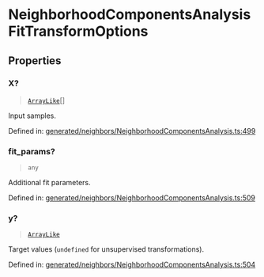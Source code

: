 # NeighborhoodComponentsAnalysisFitTransformOptions

## Properties

### X?

> [`ArrayLike`](../types/ArrayLike.md)[]

Input samples.

Defined in:  [generated/neighbors/NeighborhoodComponentsAnalysis.ts:499](https://github.com/transitive-bullshit/scikit-learn-ts/blob/122b3c0/packages/sklearn/src/generated/neighbors/NeighborhoodComponentsAnalysis.ts#L499)

### fit\_params?

> `any`

Additional fit parameters.

Defined in:  [generated/neighbors/NeighborhoodComponentsAnalysis.ts:509](https://github.com/transitive-bullshit/scikit-learn-ts/blob/122b3c0/packages/sklearn/src/generated/neighbors/NeighborhoodComponentsAnalysis.ts#L509)

### y?

> [`ArrayLike`](../types/ArrayLike.md)

Target values (`undefined` for unsupervised transformations).

Defined in:  [generated/neighbors/NeighborhoodComponentsAnalysis.ts:504](https://github.com/transitive-bullshit/scikit-learn-ts/blob/122b3c0/packages/sklearn/src/generated/neighbors/NeighborhoodComponentsAnalysis.ts#L504)
